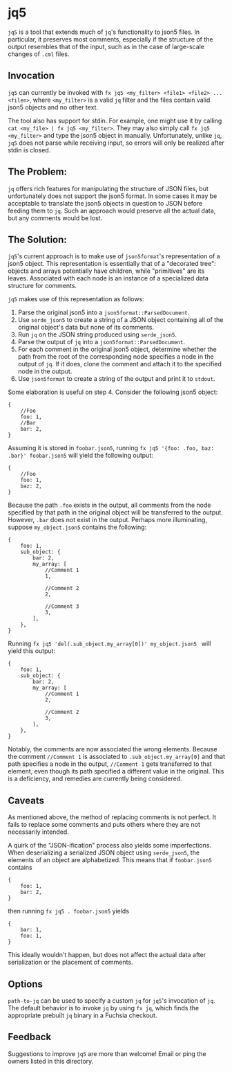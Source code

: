 # jq5
`jq5` is a tool that extends much of `jq`'s functionality to json5 files. In particular, it preserves
most comments, especially if the structure of the output resembles that of the input, such as in the case
of large-scale changes of `.cml` files.

## Invocation
`jq5` can currently be invoked with `fx jq5 <my_filter> <file1> <file2> ... <filen>`, where `<my_filter>` is a valid `jq` filter and the files contain valid json5 objects and no other text.

The tool also has support for stdin. For example, one might use it by calling `cat <my_file> | fx jq5 <my_filter>`. They may also simply call `fx jq5 <my_filter>` and type the json5 object in manually. Unfortunately, unlike `jq`, `jq5` does not parse while receiving input, so errors will only be realized after stdin is closed.

## The Problem:
`jq` offers rich features for manipulating the structure of JSON files, but unfortunately does not support the json5 format. In some cases it may be acceptable to translate the json5 objects in question to JSON before feeding them to `jq`. Such an approach would preserve all the actual data, but any comments would be lost.

## The Solution:

`jq5`'s current approach is to make use of `json5format`'s representation of a json5 object. This representation is essentially that of a "decorated tree": objects and arrays potentially have children, while "primitives" are its leaves. Associated with each node is an instance of a specialized data structure for comments.

`jq5` makes use of this representation as follows:

1. Parse the original json5 into a `json5format::ParsedDocument`.
2. Use `serde_json5` to create a string of a JSON object containing all of the original object's data but none of its comments.
3. Run `jq` on the JSON string produced using `serde_json5`.
4. Parse the output of `jq` into a `json5format::ParsedDocument`.
5. For each comment in the original json5 object, determine whether the path from the root of the corresponding node specifies a node in the output of `jq`. If it does, clone the comment and attach it to the specified node in the output.
6. Use `json5format` to create a string of the output and print it to `stdout`.

Some elaboration is useful on step 4. Consider the following json5 object:
```
{
    //Foo
    foo: 1,
    //Bar
    bar: 2,
}
```
Assuming it is stored in `foobar.json5`, running `fx jq5 '{foo: .foo, baz: .bar}' foobar.json5` will yield the following output:
```
{
    //Foo
    foo: 1,
    baz: 2,
}
```
Because the path `.foo`  exists in the output, all comments from the node specified by that path in the original object will be transferred to the output. However, `.bar` does not exist in the output. Perhaps more illuminating, suppose `my_object.json5` contains the following:
```
{
    foo: 1,
    sub_object: {
        bar: 2,
        my_array: [
            //Comment 1
            1,

            //Comment 2
            2,

            //Comment 3
            3,
        ],
    },
}
```
Running `fx jq5 'del(.sub_object.my_array[0])' my_object.json5 ` will yield this output:
```
{
    foo: 1,
    sub_object: {
        bar: 2,
        my_array: [
            //Comment 1
            2,

            //Comment 2
            3,
        ],
    },
}
```

Notably, the comments are now associated the wrong elements. Because the comment `//Comment 1` is associated to `.sub_object.my_array[0]` and that path specifies a node in the output, `//Comment 1` gets transferred to that element, even though its path specified a different value in the original. This is a deficiency, and remedies are currently being considered.

## Caveats

As mentioned above, the method of replacing comments is not perfect. It fails to replace some comments and puts others where they are not necessarily intended.

A quirk of the "JSON-ification" process also yields some imperfections. When deserializing a serialized JSON object using `serde_json5`, the elements of an object are alphabetized. This means that if `foobar.json5` contains
```
{
    foo: 1,
    bar: 2,
}
```
then running `fx jq5 . foobar.json5` yields
```
{
    bar: 1,
    foo: 1,
}
```
This ideally wouldn't happen, but does not affect the actual data after serialization or the placement of comments.

## Options

`path-to-jq` can be used to specify a custom `jq` for `jq5`'s invocation of `jq`. The default behavior is to invoke `jq` by using `fx jq`, which finds the appropriate prebuilt `jq` binary in a Fuchsia checkout.

## Feedback
Suggestions to improve `jq5` are more than welcome! Email or ping the owners listed in this directory.
